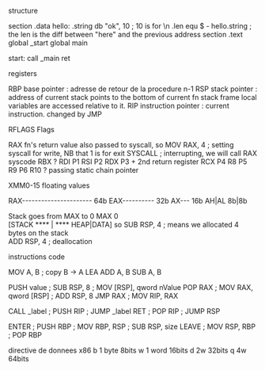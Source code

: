 structure

section .data
hello:
		.string db "ok", 10 		; 10 is for \n
		.len equ $ - hello.string	; the len is the diff between "here" and the previous address
section .text
		global _start
		global main

start:
	call _main
	ret

registers

RBP		base pointer : adresse de retour de la procedure n-1
RSP		stack pointer : address of current stack 
		points to the bottom of current fn stack frame
		local variables are accessed relative to it.
RIP		instruction pointer : current instruction. changed by JMP

RFLAGS	Flags

RAX		fn's return value
		also passed to syscall, so
		MOV RAX, 4	; setting syscall for write, NB that 1 is for exit
		SYSCALL		; interrupting, we will call RAX syscode
RBX		?
RDI		P1
RSI		P2
RDX		P3 + 2nd return register
RCX		P4
R8		P5
R9		P6
R10		? passing static chain pointer

XMM0-15	floating values

RAX----------------------	64b	
			EAX----------	32b
					AX---	16b
					AH|AL	8b|8b

Stack goes from MAX to 0
MAX				0	
[STACK **** | **** HEAP|DATA]
so
SUB RSP, 4 	; means we allocated 4 bytes on the stack	
ADD RSP, 4	; deallocation  

instructions code

MOV 	A, B	; copy B -> A
LEA
ADD		A, B
SUB		A, B

PUSH	value	; SUB RSP, 8
				; MOV [RSP], qword nValue
POP 	RAX		; MOV RAX, qword [RSP]
				; ADD RSP, 8
JMP		RAX		; MOV RIP, RAX

CALL	_label	; PUSH	RIP
				; JUMP	_label
RET				; POP 	RIP
				; JUMP	RSP

ENTER			; PUSH RBP
				; MOV RBP, RSP
				; SUB RSP, size
LEAVE			; MOV RSP, RBP
				; POP RBP


directive de donnees
x86
b	1 byte	8bits
w	1 word 	16bits
d	2w		32bits
q	4w		64bits	


